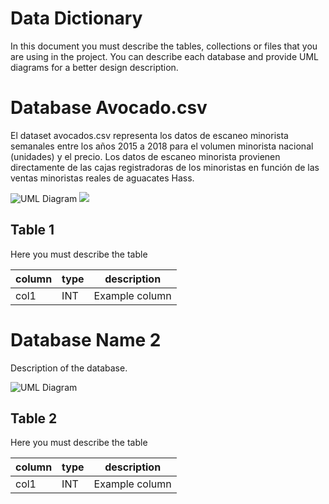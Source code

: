 # Data Dictionary

In this document you must describe the tables, collections or files that you are using in the project. You can describe each database and provide UML diagrams for a better design description.

# Database Avocado.csv

El dataset avocados.csv representa los datos de escaneo minorista semanales entre los años 2015 a 2018 para el volumen minorista nacional (unidades) y el precio. Los datos de escaneo minorista provienen directamente de las cajas registradoras de los minoristas en función de las ventas minoristas reales de aguacates Hass.

![UML Diagram](/file/uml/database1)
![](https://drive.google.com/uc?export=view&id=1ugpRfZ7DXMLZPpATxvtZfCUIMv871b0s)

## Table 1

Here you must describe the table

| column | type | description |
| --- | --- | --- |
| col1 | INT | Example column |

# Database Name 2

Description of the database.

![UML Diagram](/file/uml/database1)

## Table 2

Here you must describe the table

| column | type | description |
| --- | --- | --- |
| col1 | INT | Example column |
